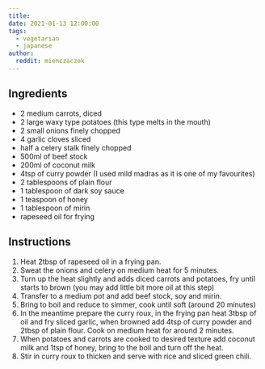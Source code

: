 ```yaml
---
title: 
date: 2021-01-13 12:00:00
tags: 
  - vegetarian
  - japanese
author:
  reddit: mienczaczek
---
```


## Ingredients

- 2 medium carrots, diced
- 2 large waxy type potatoes (this type melts in the mouth)
- 2 small onions finely chopped
- 4 garlic cloves sliced
- half a celery stalk finely chopped
- 500ml of beef stock
- 200ml of coconut milk
- 4tsp of curry powder (I used mild madras as it is one of my favourites)
- 2 tablespoons of plain flour
- 1 tablespoon of dark soy sauce
- 1 teaspoon of honey
- 1 tablespoon of mirin
- rapeseed oil for frying

## Instructions

1. Heat 2tbsp of rapeseed oil in a frying pan.
2. Sweat the onions and celery on medium heat for 5 minutes.
3. Turn up the heat slightly and adds diced carrots and potatoes, fry until starts to brown (you may add little bit more oil at this step)
4. Transfer to a medium pot and add beef stock, soy and mirin.
5. Bring to boil and reduce to simmer, cook until soft (around 20 minutes)
6. In the meantime prepare the curry roux, in the frying pan heat 3tbsp of oil and fry sliced garlic, when browned add 4tsp of curry powder and 2tbsp of plain flour. Cook on medium heat for around 2 minutes.
7. When potatoes and carrots are cooked to desired texture add coconut milk and 1tsp of honey, bring to the boil and turn off the heat.
8. Stir in curry roux to thicken and serve with rice and sliced green chili.

